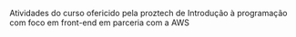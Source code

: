 Atividades do curso ofericido pela proztech de Introdução à programação com foco em front-end em parceria com a AWS

